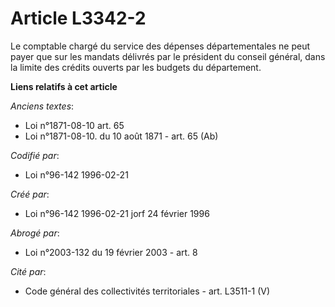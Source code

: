 # Article L3342-2

Le comptable chargé du service des dépenses départementales ne peut payer que sur les mandats délivrés par le président du
conseil général, dans la limite des crédits ouverts par les budgets du département.

**Liens relatifs à cet article**

_Anciens textes_:

  - Loi n°1871-08-10 art. 65
  - Loi n°1871-08-10. du 10 août 1871 - art. 65 (Ab)

_Codifié par_:

  - Loi n°96-142 1996-02-21

_Créé par_:

  - Loi n°96-142 1996-02-21 jorf 24 février 1996

_Abrogé par_:

  - Loi n°2003-132 du 19 février 2003 - art. 8

_Cité par_:

  - Code général des collectivités territoriales - art. L3511-1 (V)
